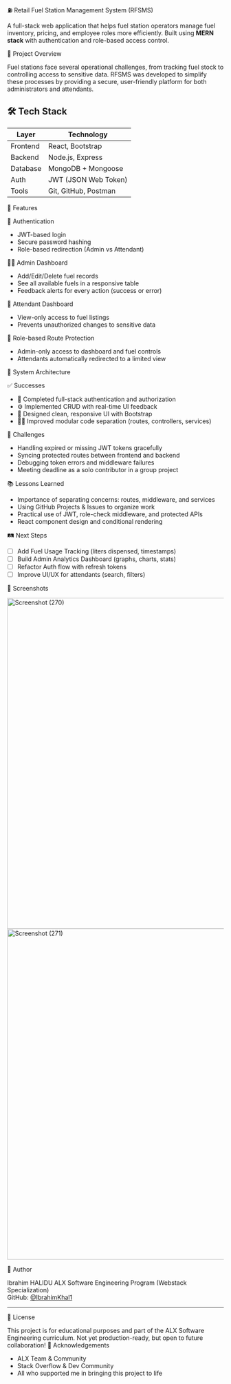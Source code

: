  ⛽ Retail Fuel Station Management System (RFSMS)

A full-stack web application that helps fuel station operators manage fuel inventory, pricing, and employee roles more efficiently. Built using **MERN stack** with authentication and role-based access control.

 🚀 Project Overview

Fuel stations face several operational challenges, from tracking fuel stock to controlling access to sensitive data. RFSMS was developed to simplify these processes by providing a secure, user-friendly platform for both administrators and attendants.


## 🛠️ Tech Stack

| Layer       | Technology              |
|------------|--------------------------|
| Frontend   | React, Bootstrap         |
| Backend    | Node.js, Express         |
| Database   | MongoDB + Mongoose       |
| Auth       | JWT (JSON Web Token)     |
| Tools      | Git, GitHub, Postman     |


 🧩 Features

👤 Authentication
- JWT-based login
- Secure password hashing
- Role-based redirection (Admin vs Attendant)

 🧑‍💼 Admin Dashboard
- Add/Edit/Delete fuel records
- See all available fuels in a responsive table
- Feedback alerts for every action (success or error)

👷 Attendant Dashboard
- View-only access to fuel listings
- Prevents unauthorized changes to sensitive data

 🔐 Role-based Route Protection
- Admin-only access to dashboard and fuel controls
- Attendants automatically redirected to a limited view



 📐 System Architecture


✅ Successes

- 🔐 Completed full-stack authentication and authorization
- ⚙️ Implemented CRUD with real-time UI feedback
- 🎨 Designed clean, responsive UI with Bootstrap
- 👨‍💻 Improved modular code separation (routes, controllers, services)

 🚧 Challenges

- Handling expired or missing JWT tokens gracefully
- Syncing protected routes between frontend and backend
- Debugging token errors and middleware failures
- Meeting deadline as a solo contributor in a group project

 📚 Lessons Learned

- Importance of separating concerns: routes, middleware, and services
- Using GitHub Projects & Issues to organize work
- Practical use of JWT, role-check middleware, and protected APIs
- React component design and conditional rendering


 🛤️ Next Steps

- [ ] Add Fuel Usage Tracking (liters dispensed, timestamps)
- [ ] Build Admin Analytics Dashboard (graphs, charts, stats)
- [ ] Refactor Auth flow with refresh tokens
- [ ] Improve UI/UX for attendants (search, filters)

 📸 Screenshots

<img width="1366" height="768" alt="Screenshot (270)" src="https://github.com/user-attachments/assets/c5762d4a-4c85-4306-a9a3-31d55b157e16" />
<img width="1366" height="768" alt="Screenshot (271)" src="https://github.com/user-attachments/assets/3ef91f70-15bd-4951-bc9d-e9de82e21d68" />


 🧠 Author

Ibrahim HALIDU
ALX Software Engineering Program (Webstack Specialization)  
GitHub: [@IbrahimKhal1](https://github.com/IbrahimKhal1)

---

 📄 License

This project is for educational purposes and part of the ALX Software Engineering curriculum. Not yet production-ready, but open to future collaboration!
🌟 Acknowledgements

- ALX Team & Community
- Stack Overflow & Dev Community
- All who supported me in bringing this project to life
